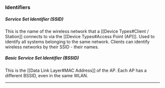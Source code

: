 ### Identifiers

##### Service Set Identifier (SSID)

This is the name of the wireless network that a [[Device Types#Client / Station]] connects to via the [[Device Types#Access Point (AP)]].
Used to identify all systems belonging to the same network.
Clients can identify wireless networks by their SSID - their names.

##### Basic Service Set Identifier (BSSID)

This is the [[Data Link Layer#MAC Address]] of the AP.
Each AP has a different BSSID, even in the same WLAN.

---

